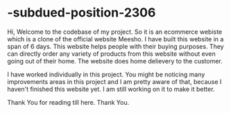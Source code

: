 # -subdued-position-2306

Hi,
Welcome to the codebase of my project. So it is an ecommerce webiste which is a clone of the official website Meesho. I have built this website in a span of 6 days. This website helps people with their buying purposes. They can directly order any variety of products from this website without even going out of their home. The website does home delievery to the customer.

I have worked individually in this project.
You might be noticing many improvements areas in this project and I am pretty aware of that, because I haven't finished this website yet. I am still working on it to make it better.

Thank You for reading till here.
Thank You.
